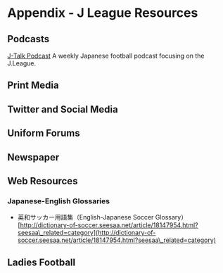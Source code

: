 # Appendix - J League Resources

## Podcasts

[J-Talk Podcast](https://jtalkpod.podbean.com/) A weekly Japanese football podcast focusing on the J.League.

## Print Media

## Twitter and Social Media

## Uniform Forums

## Newspaper

## Web Resources

### Japanese-English Glossaries

* 英和サッカー用語集（English-Japanese Soccer Glossary） [http://dictionary-of-soccer.seesaa.net/article/18147954.html?seesaa\_related=category](http://dictionary-of-soccer.seesaa.net/article/18147954.html?seesaa\_related=category)

## Ladies Football
